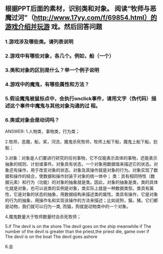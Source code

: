 ## 根据PPT后面的素材，识别类和对象。 阅读“牧师与恶魔过河”（http://www.17yy.com/f/69854.html）的游戏介绍并玩游 戏。然后回答问题 

### 1.游戏涉及哪些类。请列表说明
### 2.游戏中有哪些对象，各几个。例如，船（一个）
### 3.类和对象的区别是什么？举一个例子说明
### 4.游戏中的魔鬼，有哪些属性和方法？
### 5.假设魔鬼被鼠标点中，会执行onclick事件，请用文字（伪代码）描述这个事件中魔鬼与其他对象沟通的过 程。
### 6.类或对象会是动词吗？

ANSWER:
1.人物类，事物类，行为类；

2.牧师，恶魔，船，桨，河流，魔鬼杀死牧师，牧师上船下船，魔鬼上船下船，划船； 

3.对象：对象是人们要进行研究的任何事物，它不仅能表示具体的事物，还能表示抽象的规则、计划或事件。对象具有状态，一个对象用数据值来描述它的状态。对象还有操作，用于改变对象的状态，对象及其操作就是对象的行为。对象实现了数据和操作的结合，使数据和操作封装于对象的统一体中； 类：具有相同特性（数据元素）和行为（功能）的对象的抽象就是类。因此，对象的抽象是类，类的具体化就是对象，也可以说类的实例是对象，类实际上就是一种数据类型。类具有属性，它是对象的状态的抽象，用数据结构来描述类的属性。类具有操作，它是对象的行为的抽象，用操作名和实现该操作的方法来描述；比如说狗，猫，猪。它们都是动物，我们就可以归为一类, 而猫，狗就是动物类中的一个对象。

4.魔鬼数量大于牧师数量时会杀死牧师；

5.if The devil is on the shore The devil goes on the ship meanwhile if The number of the devil is greater than the priest,the priest die, game over if The devil is on the boat The devil goes ashore 

6.会 